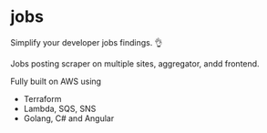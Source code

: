 # jobs
Simplify your developer jobs findings. 👌

Jobs posting scraper on multiple sites, aggregator, andd frontend. 

Fully built on AWS using 
- Terraform 
- Lambda, SQS, SNS 
- Golang, C# and Angular
